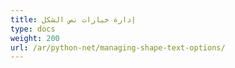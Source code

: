 ```yaml
---
title: إدارة خيارات نص الشكل
type: docs
weight: 200
url: /ar/python-net/managing-shape-text-options/
---
```

